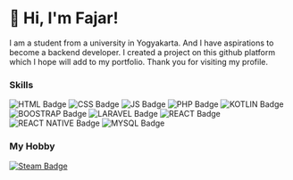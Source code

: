 # 👋 Hi, I'm Fajar!
I am a student from a university in Yogyakarta. And I have aspirations to become a backend developer. I created a project on this github platform which I hope will add to my portfolio. Thank you for visiting my profile.
### Skills
![HTML Badge](https://img.shields.io/badge/HTML5-E34F26?style=for-the-badge&logo=html5&logoColor=white)
![CSS Badge](https://img.shields.io/badge/CSS3-1572B6?style=for-the-badge&logo=css3&logoColor=white)
![JS Badge](https://img.shields.io/badge/JavaScript-323330?style=for-the-badge&logo=javascript&logoColor=F7DF1E)
![PHP Badge](https://img.shields.io/badge/PHP-777BB4?style=for-the-badge&logo=php&logoColor=white)
![KOTLIN Badge](https://img.shields.io/badge/Kotlin-0095D5?&style=for-the-badge&logo=kotlin&logoColor=white)
![BOOSTRAP Badge](https://img.shields.io/badge/Bootstrap-563D7C?style=for-the-badge&logo=bootstrap&logoColor=white)
![LARAVEL Badge](https://img.shields.io/badge/Laravel-FF2D20?style=for-the-badge&logo=laravel&logoColor=white)
![REACT Badge](https://img.shields.io/badge/React-20232A?style=for-the-badge&logo=react&logoColor=61DAFB)
![REACT NATIVE Badge](https://img.shields.io/badge/React_Native-20232A?style=for-the-badge&logo=react&logoColor=61DAFB)
![MYSQL Badge](	https://img.shields.io/badge/MySQL-00000F?style=for-the-badge&logo=mysql&logoColor=white)
### My Hobby
<a href="https://steamcommunity.com/id/relaxinaja/">
   <img src="https://img.shields.io/badge/Steam-000000?style=for-the-badge&logo=steam&logoColor=white"
    alt="Steam Badge">
</a>
